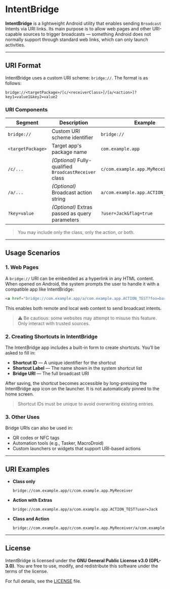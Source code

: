 # IntentBridge

**IntentBridge** is a lightweight Android utility that enables sending `Broadcast` Intents via URI links. Its main purpose is to allow web pages and other URI-capable sources to trigger broadcasts — something Android does not normally support through standard web links, which can only launch activities.

---

## URI Format

IntentBridge uses a custom URI scheme: `bridge://`. The format is as follows:

```
bridge://<targetPackage>/[c/<receiverClass>]/[a/<action>]?key1=value1&key2=value2
```

### URI Components

| Segment           | Description                                            | Example                              |
| ----------------- | ------------------------------------------------------ | ------------------------------------ |
| `bridge://`       | Custom URI scheme identifier                           | `bridge://`                          |
| `<targetPackage>` | Target app's package name                              | `com.example.app`                    |
| `/c/...`          | *(Optional)* Fully-qualified `BroadcastReceiver` class | `c/com.example.app.MyReceiver`       |
| `/a/...`          | *(Optional)* Broadcast action string                   | `a/com.example.app.ACTION_SEND_DATA` |
| `?key=value`      | *(Optional)* Extras passed as query parameters         | `?user=Jack&flag=true`               |

> You may include only the class, only the action, or both.

---

## Usage Scenarios

### 1. Web Pages

A `bridge://` URI can be embedded as a hyperlink in any HTML content. When opened on Android, the system prompts the user to handle it with a compatible app like IntentBridge:

```html
<a href="bridge://com.example.app/a/com.example.app.ACTION_TEST?foo=bar">Trigger Action</a>
```

This enables both remote and local web content to send broadcast intents.

> ⚠️ Be cautious: some websites may attempt to misuse this feature. Only interact with trusted sources.

### 2. Creating Shortcuts in IntentBridge

The IntentBridge app includes a built-in form to create shortcuts. You’ll be asked to fill in:

* **Shortcut ID** — A unique identifier for the shortcut
* **Shortcut Label** — The name shown in the system shortcut list
* **Bridge URI** — The full broadcast URI

After saving, the shortcut becomes accessible by long-pressing the IntentBridge app icon on the launcher. It is not automatically pinned to the home screen.

> Shortcut IDs must be unique to avoid overwriting existing entries.

### 3. Other Uses

Bridge URIs can also be used in:

* QR codes or NFC tags
* Automation tools (e.g., Tasker, MacroDroid)
* Custom launchers or widgets that support URI-based actions

---

## URI Examples

* **Class only**

  ```
  bridge://com.example.app/c/com.example.app.MyReceiver
  ```

* **Action with Extras**

  ```
  bridge://com.example.app/a/com.example.app.ACTION_TEST?user=Jack
  ```

* **Class and Action**

  ```
  bridge://com.example.app/c/com.example.app.MyReceiver/a/com.example.app.ACTION_TEST
  ```

---

## License

IntentBridge is licensed under the **GNU General Public License v3.0 (GPL-3.0)**. You are free to use, modify, and redistribute this software under the terms of the license.

For full details, see the [LICENSE](LICENSE) file.

